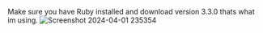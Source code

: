Make sure you have Ruby installed and download version 3.3.0 thats what im using. 
![Screenshot 2024-04-01 235354](https://github.com/indigotechtutorials/music-studio/assets/63070125/431a5f81-f671-47e5-9628-d1b151a7bb1c)
